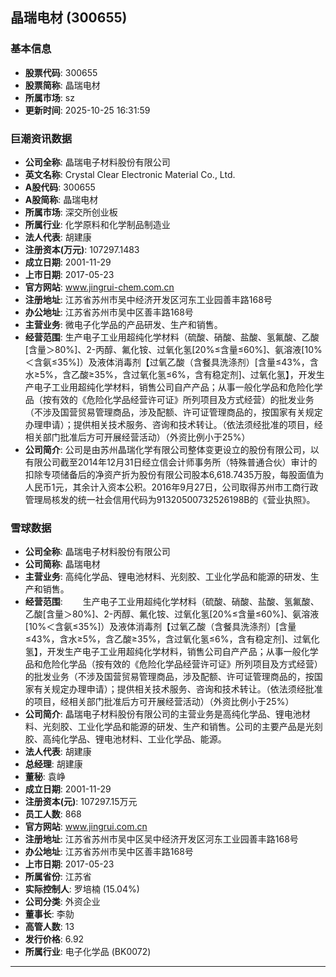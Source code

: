 ## 晶瑞电材 (300655)

### 基本信息

- **股票代码**: 300655
- **股票简称**: 晶瑞电材
- **所属市场**: sz
- **更新时间**: 2025-10-25 16:31:59

### 巨潮资讯数据

- **公司全称**: 晶瑞电子材料股份有限公司
- **英文名称**: Crystal Clear Electronic Material Co., Ltd.
- **A股代码**: 300655
- **A股简称**: 晶瑞电材
- **所属市场**: 深交所创业板
- **所属行业**: 化学原料和化学制品制造业
- **法人代表**: 胡建康
- **注册资本(万元)**: 107297.1483
- **成立日期**: 2001-11-29
- **上市日期**: 2017-05-23
- **官方网站**: www.jingrui-chem.com.cn
- **注册地址**: 江苏省苏州市吴中经济开发区河东工业园善丰路168号
- **办公地址**: 江苏省苏州市吴中区善丰路168号
- **主营业务**: 微电子化学品的产品研发、生产和销售。
- **经营范围**: 生产电子工业用超纯化学材料（硫酸、硝酸、盐酸、氢氟酸、乙酸[含量＞80%]、2-丙醇、氟化铵、过氧化氢[20%≤含量≤60%]、氨溶液[10%＜含氨≤35%]）及液体消毒剂【过氧乙酸（含餐具洗涤剂）[含量≤43%，含水≥5%，含乙酸≥35%，含过氧化氢≤6%，含有稳定剂]、过氧化氢】，开发生产电子工业用超纯化学材料，销售公司自产产品；从事一般化学品和危险化学品（按有效的《危险化学品经营许可证》所列项目及方式经营）的批发业务（不涉及国营贸易管理商品，涉及配额、许可证管理商品的，按国家有关规定办理申请）；提供相关技术服务、咨询和技术转让。（依法须经批准的项目，经相关部门批准后方可开展经营活动）（外资比例小于25%）
- **公司简介**: 公司是由苏州晶瑞化学有限公司整体变更设立的股份有限公司，以有限公司截至2014年12月31日经立信会计师事务所（特殊普通合伙）审计的扣除专项储备后的净资产折为股份有限公司股本6,618.7435万股，每股面值为人民币1元，其余计入资本公积。2016年9月27日，公司取得苏州市工商行政管理局核发的统一社会信用代码为91320500732526198B的《营业执照》。

### 雪球数据

- **公司全称**: 晶瑞电子材料股份有限公司
- **公司简称**: 晶瑞电材
- **主营业务**: 高纯化学品、锂电池材料、光刻胶、工业化学品和能源的研发、生产和销售。
- **经营范围**: 　　生产电子工业用超纯化学材料（硫酸、硝酸、盐酸、氢氟酸、乙酸[含量＞80%]、2-丙醇、氟化铵、过氧化氢[20%≤含量≤60%]、氨溶液[10%＜含氨≤35%]）及液体消毒剂【过氧乙酸（含餐具洗涤剂）[含量≤43%，含水≥5%，含乙酸≥35%，含过氧化氢≤6%，含有稳定剂]、过氧化氢】，开发生产电子工业用超纯化学材料，销售公司自产产品；从事一般化学品和危险化学品（按有效的《危险化学品经营许可证》所列项目及方式经营）的批发业务（不涉及国营贸易管理商品，涉及配额、许可证管理商品的，按国家有关规定办理申请）；提供相关技术服务、咨询和技术转让。（依法须经批准的项目，经相关部门批准后方可开展经营活动）（外资比例小于25%）
- **公司简介**: 晶瑞电子材料股份有限公司的主营业务是高纯化学品、锂电池材料、光刻胶、工业化学品和能源的研发、生产和销售。公司的主要产品是光刻胶、高纯化学品、锂电池材料、工业化学品、能源。
- **法人代表**: 胡建康
- **总经理**: 胡建康
- **董秘**: 袁峥
- **成立日期**: 2001-11-29
- **注册资本(元)**: 107297.15万元
- **员工人数**: 868
- **官方网站**: www.jingrui.com.cn
- **注册地址**: 江苏省苏州市吴中区吴中经济开发区河东工业园善丰路168号
- **办公地址**: 江苏省苏州市吴中区善丰路168号
- **上市日期**: 2017-05-23
- **所属省份**: 江苏省
- **实际控制人**: 罗培楠 (15.04%)
- **公司分类**: 外资企业
- **董事长**: 李勍
- **高管人数**: 13
- **发行价格**: 6.92
- **所属行业**: 电子化学品 (BK0072)

---